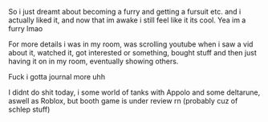 So i just dreamt about becoming a furry and getting a fursuit etc. and i actually liked it, and now that im awake i still feel like it its cool. Yea im a furry lmao

For more details i was in my room, was scrolling youtube when i saw a vid about it, watched it, got interested or something, bought stuff and then just having it on in my room, eventually showing others.

Fuck i gotta journal more uhh

I didnt do shit today, i some world of tanks with Appolo and some deltarune, aswell as Roblox, but booth game is under review rn (probably cuz of schlep stuff)